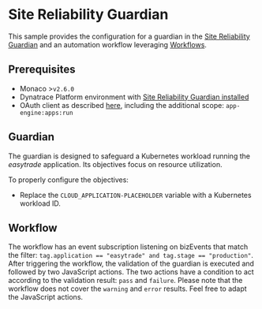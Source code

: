 
# Site Reliability Guardian

This sample provides the configuration for a guardian in the [Site Reliability Guardian](https://www.dynatrace.com/support/help/platform-modules/cloud-automation/site-reliability-guardian) and an automation workflow leveraging [Workflows](https://www.dynatrace.com/support/help/platform-modules/cloud-automation/workflows).

## Prerequisites

- Monaco >`v2.6.0`
- Dynatrace Platform environment with [Site Reliability Guardian installed](https://www.dynatrace.com/support/help/platform-modules/cloud-automation/site-reliability-guardian#install-update-or-uninstall)
- OAuth client as described [here](https://www.dynatrace.com/support/help/manage/configuration-as-code/guides/create-oauth-client#create-an-oauth-client), including the additional scope: `app-engine:apps:run`

## Guardian

The guardian is designed to safeguard a Kubernetes workload running the *easytrade* application. Its objectives focus on resource utilization. 

To properly configure the objectives:
* Replace the `CLOUD_APPLICATION-PLACEHOLDER` variable with a Kubernetes workload ID.

## Workflow

The workflow has an event subscription listening on bizEvents that match the filter: `tag.application == "easytrade" and tag.stage == "production"`. After triggering the workflow, the validation of the guardian is executed and followed by two JavaScript actions. The two actions have a condition to act according to the validation result: `pass` and `failure`. Please note that the workflow does not cover the `warning` and `error` results. Feel free to adapt the JavaScript actions.